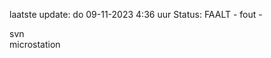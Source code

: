 laatste update: 
do 09-11-2023  4:36   uur 
Status: FAALT - fout - 
<div class="service R">svn</div><div class="service R">microstation</div>